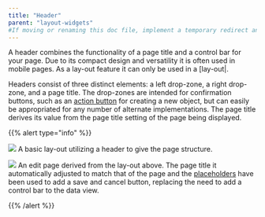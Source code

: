 ```yaml
---
title: "Header"
parent: "layout-widgets"
#If moving or renaming this doc file, implement a temporary redirect and let the respective team know they should update the URL in the product. See Mapping to Products for more details.
---
```



A header combines the functionality of a page title and a control bar for your page. Due to its compact design and versatility it is often used in mobile pages. As a lay-out feature it can only be used in a [lay-out|.

Headers consist of three distinct elements: a left drop-zone, a right drop-zone, and a page title. The drop-zones are intended for confirmation buttons, such as an [action button](action-button) for creating a new object, but can easily be appropriated for any number of alternate implementations. The page title derives its value from the page title setting of the page being displayed.

{{% alert type="info" %}}

![](attachments/pages/header-layout.png)
A basic lay-out utilizing a header to give the page structure.

![](attachments/pages/header-page.png)
An edit page derived from the lay-out above. The page title it automatically adjusted to match that of the page and the [placeholders](placeholder) have been used to add a save and cancel button, replacing the need to add a control bar to the data view.

{{% /alert %}}
